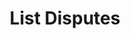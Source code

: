 ---
title: List Disputes
excerpt: Retrieve a paginated, filtered list of Disputes
api:
  file: jacobswagger.json
  operationId: post_api-v1-disputes
hidden: false
---